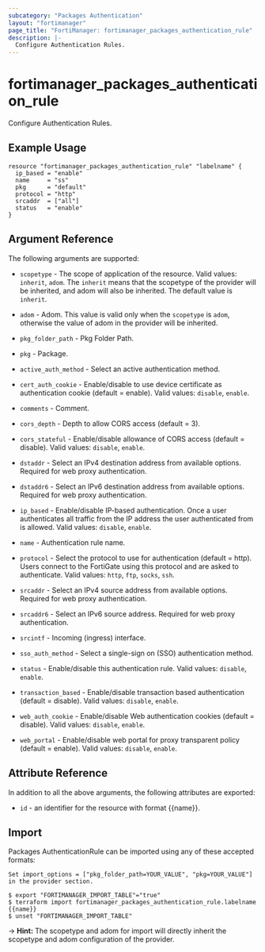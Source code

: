 ```yaml
---
subcategory: "Packages Authentication"
layout: "fortimanager"
page_title: "FortiManager: fortimanager_packages_authentication_rule"
description: |-
  Configure Authentication Rules.
---
```


# fortimanager_packages_authentication_rule
Configure Authentication Rules.

## Example Usage

```hcl
resource "fortimanager_packages_authentication_rule" "labelname" {
  ip_based = "enable"
  name     = "ss"
  pkg      = "default"
  protocol = "http"
  srcaddr  = ["all"]
  status   = "enable"
}
```

## Argument Reference


The following arguments are supported:

* `scopetype` - The scope of application of the resource. Valid values: `inherit`, `adom`. The `inherit` means that the scopetype of the provider will be inherited, and adom will also be inherited. The default value is `inherit`.
* `adom` - Adom. This value is valid only when the `scopetype` is `adom`, otherwise the value of adom in the provider will be inherited.
* `pkg_folder_path` - Pkg Folder Path.
* `pkg` - Package.

* `active_auth_method` - Select an active authentication method.
* `cert_auth_cookie` - Enable/disable to use device certificate as authentication cookie (default = enable). Valid values: `disable`, `enable`.

* `comments` - Comment.
* `cors_depth` - Depth to allow CORS access (default = 3).
* `cors_stateful` - Enable/disable allowance of CORS access (default = disable). Valid values: `disable`, `enable`.

* `dstaddr` - Select an IPv4 destination address from available options. Required for web proxy authentication.
* `dstaddr6` - Select an IPv6 destination address from available options. Required for web proxy authentication.
* `ip_based` - Enable/disable IP-based authentication. Once a user authenticates all traffic from the IP address the user authenticated from is allowed. Valid values: `disable`, `enable`.

* `name` - Authentication rule name.
* `protocol` - Select the protocol to use for authentication (default = http). Users connect to the FortiGate using this protocol and are asked to authenticate. Valid values: `http`, `ftp`, `socks`, `ssh`.

* `srcaddr` - Select an IPv4 source address from available options. Required for web proxy authentication.
* `srcaddr6` - Select an IPv6 source address. Required for web proxy authentication.
* `srcintf` - Incoming (ingress) interface.
* `sso_auth_method` - Select a single-sign on (SSO) authentication method.
* `status` - Enable/disable this authentication rule. Valid values: `disable`, `enable`.

* `transaction_based` - Enable/disable transaction based authentication (default = disable). Valid values: `disable`, `enable`.

* `web_auth_cookie` - Enable/disable Web authentication cookies (default = disable). Valid values: `disable`, `enable`.

* `web_portal` - Enable/disable web portal for proxy transparent policy (default = enable). Valid values: `disable`, `enable`.



## Attribute Reference

In addition to all the above arguments, the following attributes are exported:
* `id` - an identifier for the resource with format {{name}}.

## Import

Packages AuthenticationRule can be imported using any of these accepted formats:
```
Set import_options = ["pkg_folder_path=YOUR_VALUE", "pkg=YOUR_VALUE"] in the provider section.

$ export "FORTIMANAGER_IMPORT_TABLE"="true"
$ terraform import fortimanager_packages_authentication_rule.labelname {{name}}
$ unset "FORTIMANAGER_IMPORT_TABLE"
```
-> **Hint:** The scopetype and adom for import will directly inherit the scopetype and adom configuration of the provider.
